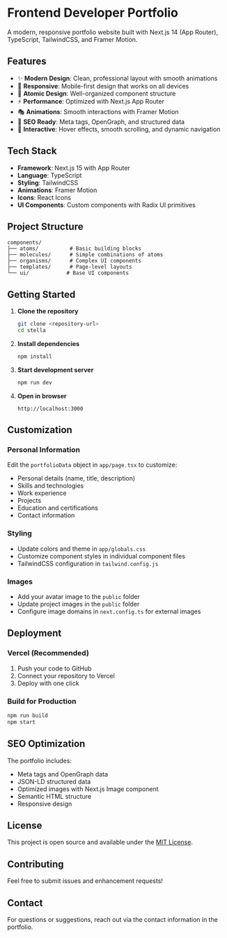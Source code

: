 # Frontend Developer Portfolio

A modern, responsive portfolio website built with Next.js 14 (App Router), TypeScript, TailwindCSS, and Framer Motion.

## Features

- ✨ **Modern Design**: Clean, professional layout with smooth animations
- 📱 **Responsive**: Mobile-first design that works on all devices
- 🎨 **Atomic Design**: Well-organized component structure
- ⚡ **Performance**: Optimized with Next.js App Router
- 🎭 **Animations**: Smooth interactions with Framer Motion
- 🎯 **SEO Ready**: Meta tags, OpenGraph, and structured data
- 🌟 **Interactive**: Hover effects, smooth scrolling, and dynamic navigation

## Tech Stack

- **Framework**: Next.js 15 with App Router
- **Language**: TypeScript
- **Styling**: TailwindCSS
- **Animations**: Framer Motion
- **Icons**: React Icons
- **UI Components**: Custom components with Radix UI primitives

## Project Structure

```
components/
├── atoms/          # Basic building blocks
├── molecules/      # Simple combinations of atoms
├── organisms/      # Complex UI components
├── templates/      # Page-level layouts
└── ui/            # Base UI components
```

## Getting Started

1. **Clone the repository**

   ```bash
   git clone <repository-url>
   cd stella
   ```

2. **Install dependencies**

   ```bash
   npm install
   ```

3. **Start development server**

   ```bash
   npm run dev
   ```

4. **Open in browser**
   ```
   http://localhost:3000
   ```

## Customization

### Personal Information

Edit the `portfolioData` object in `app/page.tsx` to customize:

- Personal details (name, title, description)
- Skills and technologies
- Work experience
- Projects
- Education and certifications
- Contact information

### Styling

- Update colors and theme in `app/globals.css`
- Customize component styles in individual component files
- TailwindCSS configuration in `tailwind.config.js`

### Images

- Add your avatar image to the `public` folder
- Update project images in the `public` folder
- Configure image domains in `next.config.ts` for external images

## Deployment

### Vercel (Recommended)

1. Push your code to GitHub
2. Connect your repository to Vercel
3. Deploy with one click

### Build for Production

```bash
npm run build
npm start
```

## SEO Optimization

The portfolio includes:

- Meta tags and OpenGraph data
- JSON-LD structured data
- Optimized images with Next.js Image component
- Semantic HTML structure
- Responsive design

## License

This project is open source and available under the [MIT License](LICENSE).

## Contributing

Feel free to submit issues and enhancement requests!

## Contact

For questions or suggestions, reach out via the contact information in the portfolio.
